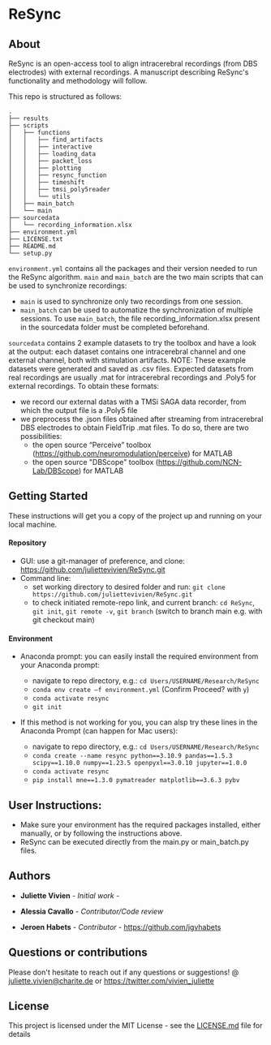# ReSync

## About
ReSync is an open-access tool to align intracerebral recordings (from DBS electrodes) with external recordings. A manuscript describing ReSync's functionality and methodology will follow.

This repo is structured as follows: 

```
.
├── results
├── scripts
│   ├── functions
│   │   ├── find_artifacts
│   │   ├── interactive
│   │   ├── loading_data
│   │   ├── packet_loss
│   │   ├── plotting
│   │   ├── resync_function
│   │   ├── timeshift
│   │   ├── tmsi_poly5reader
│   │   └── utils    
│   ├── main_batch
│   └── main
├── sourcedata
│   └── recording_information.xlsx
├── environment.yml
├── LICENSE.txt
├── README.md
└── setup.py
```

```environment.yml``` contains all the packages and their version needed to run the ReSync algorithm.
```main``` and ```main_batch``` are the two main scripts that can be used to synchronize recordings:
* ```main``` is used to synchronize only two recordings from one session.
* ```main_batch``` can be used to automatize the synchronization of multiple sessions. To use ```main_batch```, the file recording_information.xlsx present in the sourcedata folder must be completed beforehand.

```sourcedata``` contains 2 example datasets to try the toolbox and have a look at the output: each dataset contains one intracerebral channel and one external channel, both with stimulation artifacts. NOTE: These example datasets were generated and saved as .csv files. Expected datasets from real recordings are usually .mat for intracerebral recordings and .Poly5 for external recordings. 
To obtain these formats:
* we record our external datas with a TMSi SAGA data recorder, from which the output file is a .Poly5 file
* we preprocess the .json files obtained after streaming from intracerebral DBS electrodes to obtain FieldTrip .mat files. To do so, there are two possibilities:
    - the open source “Perceive” toolbox (https://github.com/neuromodulation/perceive) for MATLAB
    - the open source "DBScope" toolbox (https://github.com/NCN-Lab/DBScope) for MATLAB

## Getting Started

These instructions will get you a copy of the project up and running on your local machine. 

#### Repository
* GUI: use a git-manager of preference, and clone: https://github.com/juliettevivien/ReSync.git
* Command line:
    - set working directory to desired folder and run: ```git clone https://github.com/juliettevivien/ReSync.git```
    - to check initiated remote-repo link, and current branch: ```cd ReSync```, ```git init```, ```git remote -v```, ```git branch``` (switch to branch main e.g. with git checkout main)

#### Environment
* Anaconda prompt: you can easily install the required environment from your Anaconda prompt:
    - navigate to repo directory, e.g.: ```cd Users/USERNAME/Research/ReSync```
    - ```conda env create –f environment.yml``` (Confirm Proceed? with ```y```)
    - ```conda activate resync```
    - ```git init```
 
* If this method is not working for you, you can alsp try these lines in the Anaconda Prompt (can happen for Mac users):
    - navigate to repo directory, e.g.: ```cd Users/USERNAME/Research/ReSync```
    - ```conda create --name resync python==3.10.9 pandas==1.5.3 scipy==1.10.0 numpy==1.23.5 openpyxl==3.0.10 jupyter==1.0.0```
    - ```conda activate resync```
    - ```pip install mne==1.3.0 pymatreader matplotlib==3.6.3 pybv```


## User Instructions:

* Make sure your environment has the required packages installed, either manually, or by following the instructions above.
* ReSync can be executed directly from the main.py or main_batch.py files.


## Authors

* **Juliette Vivien** - *Initial work* -

*  **Alessia Cavallo** - *Contributor/Code review* 

* **Jeroen Habets** - *Contributor* - https://github.com/jgvhabets

## Questions or contributions
Please don't hesitate to reach out if any questions or suggestions! @ juliette.vivien@charite.de  or https://twitter.com/vivien_juliette


## License

This project is licensed under the MIT License - see the [LICENSE.md](LICENSE.md) file for details

